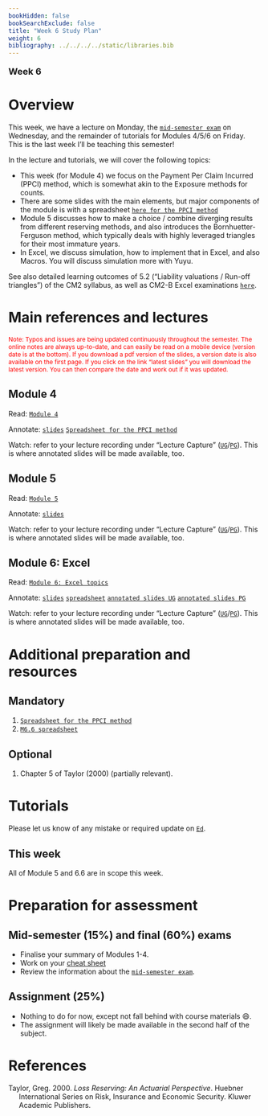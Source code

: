 ```yaml
---
bookHidden: false
bookSearchExclude: false
title: "Week 6 Study Plan"
weight: 6
bibliography: ../../../../static/libraries.bib
---
```


<p style="font-size:18px;font-weight:bold;">
Week 6
</p>

# Overview

<!-- This week, we will cover the following topics: -->

This week, we have a lecture on Monday, the [`mid-semester exam`](https://topics-actl.netlify.app/docs/0-subject-guide/assessment/#mid-semester-exam) on Wednesday, and the remainder of tutorials for Modules 4/5/6 on Friday. This is the last week I’ll be teaching this semester!

In the lecture and tutorials, we will cover the following topics:

- This week (for Module 4) we focus on the Payment Per Claim Incurred (PPCI) method, which is somewhat akin to the Exposure methods for counts.
- There are some slides with the main elements, but major components of the module is with a spreadsheet [`here for the PPCI method`](https://canvas.lms.unimelb.edu.au/courses/220261/modules/items/6021477)
- Module 5 discusses how to make a choice / combine diverging results from different reserving methods, and also introduces the Bornhuetter-Ferguson method, which typically deals with highly leveraged triangles for their most immature years.
- In Excel, we discuss simulation, how to implement that in Excel, and also Macros. You will discuss simulation more with Yuyu.

See also detailed learning outcomes of 5.2 (“Liability valuations / Run-off triangles”) of the CM2 syllabus, as well as CM2-B Excel examinations [`here`](../../0-subject-guide/SILO).

# Main references and lectures

<p style="font-size:12px;color: rgb(255, 0, 0);">
Note: Typos and issues are being updated continuously throughout the semester. The online notes are always up-to-date, and can easily be read on a mobile device (version date is at the bottom). If you download a pdf version of the slides, a version date is also available on the first page. If you click on the link “latest slides” you will download the latest version. You can then compare the date and work out if it was updated.
</p>

## Module 4

Read: [`Module 4`](../../2-reserving/m4-reserving-claim-amounts/)

Annotate: [`slides`](../../../output/24-Top-M4-lec.pdf) [`Spreadsheet for the PPCI method`](https://canvas.lms.unimelb.edu.au/courses/220261/modules/items/6021477)

Watch: refer to your lecture recording under “Lecture Capture” ([`UG`](https://canvas.lms.unimelb.edu.au/courses/183926/external_tools/701)/[`PG`](https://canvas.lms.unimelb.edu.au/courses/181779/external_tools/701)). This is where annotated slides will be made available, too.

## Module 5

Read: [`Module 5`](../../2-reserving/m5-reserving-combination/)

Annotate: [`slides`](../../../output/24-Top-M5-lec.pdf)

Watch: refer to your lecture recording under “Lecture Capture” ([`UG`](https://canvas.lms.unimelb.edu.au/courses/183926/external_tools/701)/[`PG`](https://canvas.lms.unimelb.edu.au/courses/181779/external_tools/701)). This is where annotated slides will be made available, too.

## Module 6: Excel

Read: [`Module 6: Excel topics`](../../3-excel/m6-excel)

Annotate: [`slides`](../../../output/24-Top-M6-lec.pdf) [`spreadsheet`](https://canvas.lms.unimelb.edu.au/courses/220261/modules/items/6034154)
[`annotated slides UG`](https://canvas.lms.unimelb.edu.au/courses/183926/modules) [`annotated slides PG`](https://canvas.lms.unimelb.edu.au/courses/181779/modules)

Watch: refer to your lecture recording under “Lecture Capture” ([`UG`](https://canvas.lms.unimelb.edu.au/courses/183926/external_tools/701)/[`PG`](https://canvas.lms.unimelb.edu.au/courses/181779/external_tools/701)). This is where annotated slides will be made available, too.

# Additional preparation and resources

## Mandatory

1.  [`Spreadsheet for the PPCI method`](https://canvas.lms.unimelb.edu.au/courses/220261/modules/items/6021477)
2.  [`M6.6 spreadsheet`](https://canvas.lms.unimelb.edu.au/courses/220261/modules/items/6034154)

## Optional

1.  Chapter 5 of Taylor (2000) (partially relevant).

# Tutorials

Please let us know of any mistake or required update on [`Ed`](https://canvas.lms.unimelb.edu.au/courses/220261/external_tools/5837?display=borderless).
<!-- ## Tutorial materials -->

## This week

All of Module 5 and 6.6 are in scope this week.

<!-- Tutorial exercises in scope this week are -->
<!-- - Pre-tutorials: 6.5.1 (`etiquette1xl`), as well as reviewing the lecture's spreadsheet and associated slides. -->
<!-- - Tutorials: 4.1.1 (`LRamounts1`), 4.2.1 (`LRamounts2`), and 4.2.2 (`LRamounts3`).  -->

# Preparation for assessment

## Mid-semester (15%) and final (60%) exams

<!-- install.packages("devtools") -->
<!-- devtools::install_github("hadley/emo") -->

- Finalise your summary of Modules 1-4.
- Work on your [cheat sheet](https://topics-actl.netlify.app/docs/0-subject-guide/assessment/#type)
- Review the information about the [`mid-semester exam`](https://topics-actl.netlify.app/docs/0-subject-guide/assessment/#mid-semester-exam).

<!-- Information about the mid-semester exam is available [`here and in the links therein`](https://edstem.org/au/courses/12155/discussion/1531072). -->

## Assignment (25%)

- Nothing to do for now, except not fall behind with course materials 😄.
- The assignment will likely be made available in the second half of the subject.

# References

<div id="refs" class="references csl-bib-body hanging-indent" entry-spacing="0">

<div id="ref-Tay00" class="csl-entry">

Taylor, Greg. 2000. *Loss Reserving: An Actuarial Perspective*. Huebner International Series on Risk, Insurance and Economic Security. Kluwer Academic Publishers.

</div>

</div>
